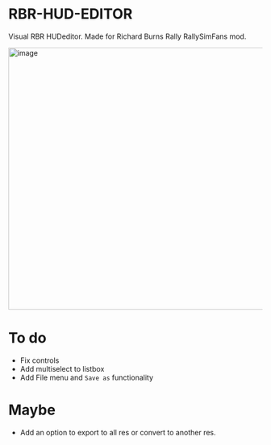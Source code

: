 # RBR-HUD-EDITOR
Visual RBR HUDeditor. Made for Richard Burns Rally RallySimFans mod.

<img width="520" alt="image" src="https://user-images.githubusercontent.com/104921631/226679588-c54daea9-b38c-45ff-ba1a-4d2312066164.png">

# To do
- Fix controls
- Add multiselect to listbox
- Add File menu and `Save as` functionality

# Maybe
- Add an option to export to all res or convert to another res. 
